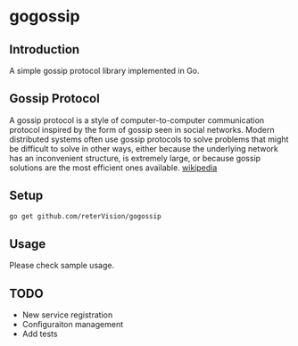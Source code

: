 gogossip
=====

## Introduction

A simple gossip protocol library implemented in Go.

## Gossip Protocol

A gossip protocol is a style of computer-to-computer communication protocol inspired by the form of gossip seen in social networks. Modern distributed systems often use gossip protocols to solve problems that might be difficult to solve in other ways, either because the underlying network has an inconvenient structure, is extremely large, or because gossip solutions are the most efficient ones available. [wikipedia](http://en.wikipedia.org/wiki/Gossip_protocol)

## Setup

```bash
go get github.com/reterVision/gogossip
```

## Usage

Please check sample usage.

## TODO

- New service registration
- Configuraiton management
- Add tests
